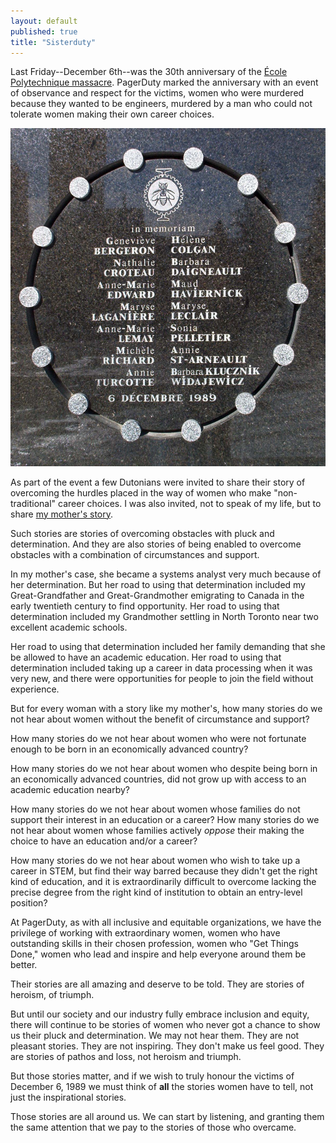 ```yaml
---
layout: default
published: true
title: "Sisterduty"
---
```


Last Friday--December 6th--was the 30th anniversary of the [École Polytechnique massacre]. PagerDuty marked the anniversary with an event of observance and respect for the victims, women who were murdered because they wanted to be engineers, murdered by a man who could not tolerate women making their own career choices.

[École Polytechnique massacre]: https://en.wikipedia.org/wiki/École_Polytechnique_massacre

![Plaque at École Polytechnique commemorating victims of the massacre](/assets/images/1989-12-06.jpg)

As part of the event a few Dutonians were invited to share their story of overcoming the hurdles placed in the way of women who make "non-traditional" career choices. I was also invited, not to speak of my life, but to share [my mother's story].

[my mother's story]: http://braythwayt.com/posterous/2012/03/29/a-womans-story.html

Such stories are stories of overcoming obstacles with pluck and determination. And they are also stories of being enabled to overcome obstacles with a combination of circumstances and support.

In my mother's case, she became a systems analyst very much because of her determination. But her road to using that determination included my Great-Grandfather and Great-Grandmother emigrating to Canada in the early twentieth century to find opportunity. Her road to using that determination included my Grandmother settling in North Toronto near two excellent academic schools.

Her road to using that determination included her family demanding that she be allowed to have an academic education. Her road to using that determination included taking up a career in data processing when it was very new, and there were opportunities for people to join the field without experience.

But for every woman with a story like my mother's, how many stories do we not hear about women without the benefit of circumstance and support?

How many stories do we not hear about women who were not fortunate enough to be born in an economically advanced country?

How many stories do we not hear about women who despite being born in an economically advanced countries, did not grow up with access to an academic education nearby?

How many stories do we not hear about women whose families do not support their interest in an education or a career? How many stories do we not hear about women whose families actively *oppose* their making the choice to have an education and/or a career?

How many stories do we not hear about women who wish to take up a career in STEM, but find their way barred because they didn't get the right kind of education, and it is extraordinarily difficult to overcome lacking the precise degree from the right kind of institution to obtain an entry-level position?

At PagerDuty, as with all inclusive and equitable organizations, we have the privilege of working with extraordinary  women, women who have outstanding skills in their chosen profession, women who "Get Things Done," women who lead and inspire and help everyone around them be better.

Their stories are all amazing and deserve to be told. They are stories of heroism, of triumph.

But until our society and our industry fully embrace inclusion and equity, there will continue to be stories of women who never got a chance to show us their pluck and determination. We may not hear them. They are not pleasant stories. They are not inspiring. They don't make us feel good. They are stories of pathos and loss, not heroism and triumph.

But those stories matter, and if we wish to truly honour the victims of December 6, 1989 we must think of **all** the stories women have to tell, not just the inspirational stories.

Those stories are all around us. We can start by listening, and granting them the same attention that we pay to the stories of those who overcame.
